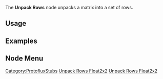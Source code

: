 <languages></languages>

The **Unpack Rows** node unpacks a matrix into a set of rows.

## Usage

## Examples

## Node Menu

[Category:ProtofluxStubs](Category:ProtofluxStubs "wikilink") [Unpack
Rows Float2x2](Category:Protoflux{{#translation:}} "wikilink") [Unpack
Rows Float2x2](Category:Protoflux:Operators{{#translation:}} "wikilink")